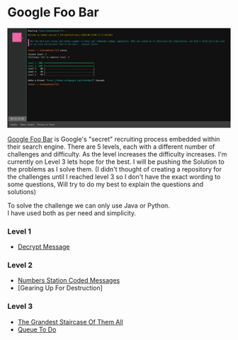# Google Foo Bar

![](https://github.com/ShadyD45/Google-Foobar/blob/master/foobar.png)

[Google Foo Bar](http://foobar.withgoogle.com) is Google's "secret" recruiting process embedded within their search engine. There are 5 levels, each with a different number of challenges and difficulty. As the level increases the difficulty increases. I'm currently on Level 3 lets hope for the best. I will be pushing the Solution to the problems as I solve them. (I didn't thought of creating a repository for the challenges until I reached level 3 so I don't have the exact wording to some questions, Will try to do my best to explain the questions and solutions)

To solve the challenge we can only use Java or Python.  
I have used both as per need and simplicity.

### Level 1
- [Decrypt Message](https://github.com/ShadyD45/Google-Foobar/blob/master/Level%201/Main.java)

### Level 2
- [Numbers Station Coded Messages](https://github.com/ShadyD45/Google-Foobar/blob/master/Level%202/Coded%20Message/CodedMessages.java)
- [Gearing Up For Destruction]

### Level 3
- [The Grandest Staircase Of Them All](https://github.com/ShadyD45/Google-Foobar/tree/master/Level%203/Grandest%20Staircase%20Of%20Them%20All)
- [Queue To Do](https://github.com/ShadyD45/Google-Foobar/blob/master/Level%203/Queue%20To%20Do/QueueToDo.java)


